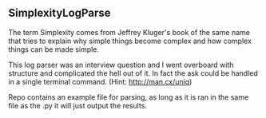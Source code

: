 
## SimplexityLogParse

The term Simplexity comes from Jeffrey Kluger's book of the same name that tries to explain why simple things become complex and how complex things can be made simple.

This log parser was an interview question and I went overboard with structure and complicated the hell out of it.  In fact the ask could be handled in a single terminal command. (Hint: http://man.cx/uniq)

Repo contains an example file for parsing, as long as it is ran in the same file as the .py it will just output the results.  
